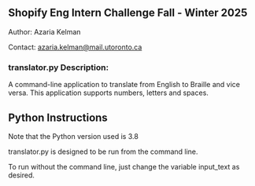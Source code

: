 ## Shopify Eng Intern Challenge Fall - Winter 2025

Author: Azaria Kelman

Contact: azaria.kelman@mail.utoronto.ca

### translator.py Description:
A command-line application to translate from English to Braille and vice versa. This application supports numbers, letters and spaces.

## Python Instructions

Note that the Python version used is 3.8

translator.py is designed to be run from the command line.

To run without the command line, just change the variable input_text as desired.